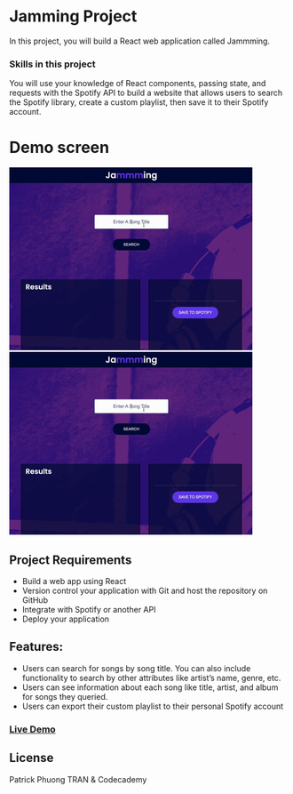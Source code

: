 # Jamming Project

In this project, you will build a React web application called Jammming. 

### Skills in this project
You will use your knowledge of React components, passing state, and requests with the Spotify API to build a website that allows users to search the Spotify library, create a custom playlist, then save it to their Spotify account.

# Demo screen
![Alt Text](./public/jamming-project-four-three-preview.webp)
<img src="./public/jamming-project-four-three-preview.webp" width="max-width" height="max-height" />

## Project Requirements
* Build a web app using React
* Version control your application with Git and host the repository on GitHub
* Integrate with Spotify or another API
* Deploy your application

## Features:
* Users can search for songs by song title. You can also include functionality to search by other attributes like artist’s name, genre, etc.
* Users can see information about each song like title, artist, and album for songs they queried. 
* Users can export their custom playlist to their personal Spotify account

### [Live Demo](https://chimerical-tapioca-9e5c75.netlify.app/)
 
## License
Patrick Phuong TRAN & Codecademy


